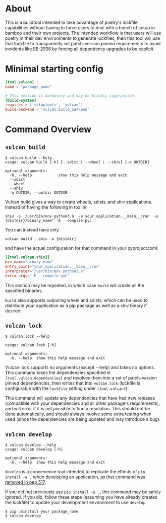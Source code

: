 # About

This is a buildtool intended to take advantage of poetry's lockfile capabilities without having to force users
to deal with a bunch of setup in bamboo and their own projects. The intended workflow is that users will use
poetry in their dev environments to generate lockfiles, then this tool will use that lockfile to transparently
set patch-version pinned requirements to avoid incidents like EE-2936 by forcing all dependency upgrades to be
explicit.

# Minimal starting config

```toml
[tool.vulcan]
name = "package_name"

# This section is mandatory and may be blindly copy/pasted
[build-system]
requires = ['setuptools', 'vulcan']
build-backend = "vulcan.build_backend"
```

# Command Overview

## `vulcan build`

```
$ vulcan build --help
usage: vulcan build [-h] [--sdist | --wheel | --shiv] [-o OUTDIR]

optional arguments:
  -h, --help            show this help message and exit
  --sdist
  --wheel
  --shiv
  -o OUTDIR, --outdir OUTDIR
```

Vulcan build gives a way to create wheels, sdists, and shiv applications. Instead of having the following in
tox.ini:
```
shiv -p '/usr/bin/env python3.6' -e your_application.__main__:run  -o {distdir}/binary_name" -E --compile-pyc .
```

You can instead have only 
```
vulcan build --shiv -o {distdir}
```
and have the actual  configuration for that command in your pyproject.toml:

```toml
[[tool.vulcan.shiv]]
bin_name="binary_name"
entry_point="your_application.__main__:run"
interpreter="/usr/bin/env python3.6"
extra_args="-E --compile-pyc"
```

This section may be repeated, in which case `build` will create all the specified binaries.

`build` also supports outputing wheel and sdists, which can be used to distribute your application as a pip
package as well as a shiv binary if desired.

## `vulcan lock`

```
$ vulcan lock --help

usage: vulcan lock [-h]

optional arguments:
  -h, --help  show this help message and exit
```

Vulcan lock supports no arguments (except --help) and takes no options. This command takes the dependencies
specified in `[tool.vulcan.dependencies]` and resolves them into a set of patch-version pinned dependencies,
then writes that into `vulcan.lock` (lockfile is configurable with the `lockfile` setting under `[tool.vulcan]`).

This command will update any dependencies that have had new releases (compatible with your dependencies and
all other package's requirements), and will error if it is not possible to find a resolution. This should not
be done automatically, and should always involve some extra testing when used (since the dependencies are
being updated and may introduce a bug).

## `vulcan develop`

```
$ vulcan develop --help
usage: vulcan develop [-h]

optional arguments:
  -h, --help  show this help message and exit
```

`develop` is a convienence tool intended to replicate the effects of `pip install -e .` when developing an
application, as that command was [removed in pep 517](https://www.python.org/dev/peps/pep-0517/#get-requires-for-build-sdist).

If you did not previously use `pip install -e .`, this command may be safely ignored. If you did, follow these
steps (assuming you have already created the lockfile) to update your development environment to use `develop`:

```
$ pip uninstall your_package_name
$ vulcan develop
```
